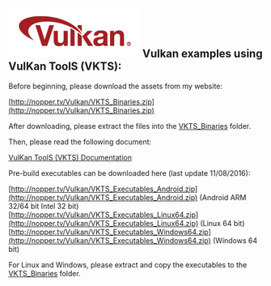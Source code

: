 ![Vulkan](VKTS_Documentation/images/vulkan_logo.png)
Vulkan examples using VulKan ToolS (VKTS):
------------------------------------------
  
Before beginning, please download the assets from my website:
  
[http://nopper.tv/Vulkan/VKTS_Binaries.zip](http://nopper.tv/Vulkan/VKTS_Binaries.zip)
  
After downloading, please extract the files into the [VKTS_Binaries](VKTS_Binaries/README.md) folder.
  
  
Then, please read the following document:
  
[VulKan ToolS (VKTS) Documentation](VKTS_Documentation/README.md)
  
  
Pre-build executables can be downloaded here (last update 11/08/2016):
  
[http://nopper.tv/Vulkan/VKTS_Executables_Android.zip](http://nopper.tv/Vulkan/VKTS_Executables_Android.zip) (Android ARM 32/64 bit Intel 32 bit)  
[http://nopper.tv/Vulkan/VKTS_Executables_Linux64.zip](http://nopper.tv/Vulkan/VKTS_Executables_Linux64.zip) (Linux 64 bit)  
[http://nopper.tv/Vulkan/VKTS_Executables_Windows64.zip](http://nopper.tv/Vulkan/VKTS_Executables_Windows64.zip) (Windows 64 bit)  
  
For Linux and Windows, please extract and copy the executables to the [VKTS_Binaries](VKTS_Binaries) folder.  
